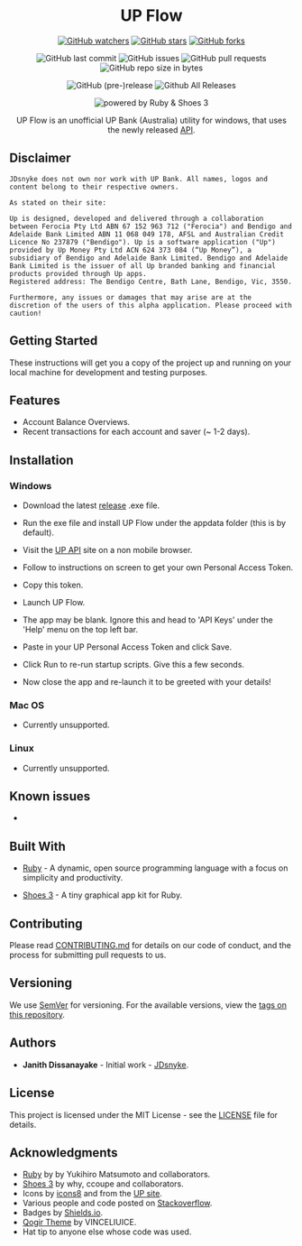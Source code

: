<h1 align="center" id="up-flow">UP Flow</h1>

<p align="center"><a href="https://github.com/JDsnyke/UP-Flow/subscription"><img src="https://img.shields.io/github/watchers/JDsnyke/UP-Flow.svg?style=social&amp;label=Watch" alt="GitHub watchers" /></a> <a href="https://github.com/JDsnyke/UP-Flow/stargazers"><img src="https://img.shields.io/github/stars/JDsnyke/UP-Flow.svg?style=social&amp;label=Stars" alt="GitHub stars" /></a> <a href="https://github.com/JDsnyke/UP-Flow/fork"><img src="https://img.shields.io/github/forks/JDsnyke/UP-Flow.svg?style=social&amp;label=Fork" alt="GitHub forks" /></a></p>

<p align="center"><img src="https://img.shields.io/github/last-commit/JDsnyke/UP-Flow.svg" alt="GitHub last commit" /> <img src="https://img.shields.io/github/issues/JDsnyke/UP-Flow.svg" alt="GitHub issues" /> <img src="https://img.shields.io/github/issues-pr/JDsnyke/UP-Flow.svg" alt="GitHub pull requests" /> <img src="https://img.shields.io/github/repo-size/JDsnyke/UP-Flow.svg" alt="GitHub repo size in bytes" /> </p>

<p align="center"><img src="https://img.shields.io/github/release/JDsnyke/UP-Flow/all.svg" alt="GitHub (pre-)release" /> <img src="https://img.shields.io/github/downloads/JDsnyke/UP-Flow/total.svg" alt="Github All Releases" /></p>

<p align="center"><img src="https://img.shields.io/badge/powered%20by-Ruby%20&amp;%20Shoes%203-orange.svg" alt="powered by Ruby &amp; Shoes 3" /></p>

<p align="center">UP Flow is an unofficial UP Bank (Australia) utility for windows, that uses the newly released <a href="https://developer.up.com.au">API</a>.</p>

## Disclaimer

```
JDsnyke does not own nor work with UP Bank. All names, logos and content belong to their respective owners.

As stated on their site:

Up is designed, developed and delivered through a collaboration between Ferocia Pty Ltd ABN 67 152 963 712 ("Ferocia") and Bendigo and Adelaide Bank Limited ABN 11 068 049 178, AFSL and Australian Credit Licence No 237879 ("Bendigo"). Up is a software application ("Up") provided by Up Money Pty Ltd ACN 624 373 084 (“Up Money”), a subsidiary of Bendigo and Adelaide Bank Limited. Bendigo and Adelaide Bank Limited is the issuer of all Up branded banking and financial products provided through Up apps.
Registered address: The Bendigo Centre, Bath Lane, Bendigo, Vic, 3550.

Furthermore, any issues or damages that may arise are at the discretion of the users of this alpha application. Please proceed with caution!
```

## Getting Started

These instructions will get you a copy of the project up and running on your local machine for development and testing purposes.

## Features

* Account Balance Overviews.
* Recent transactions for each account and saver (~ 1-2 days).

## Installation

### Windows

* Download the latest [release](https://github.com/JDsnyke/UP-Flow/releases) .exe file.

* Run the exe file and install UP Flow under the appdata folder (this is by default).

* Visit the [UP API](https://api.up.com.au) site on a non mobile browser.

* Follow to instructions on screen to get your own Personal Access Token.

* Copy this token.

* Launch UP Flow.

* The app may be blank. Ignore this and head to 'API Keys' under the 'Help' menu on the top left bar.

* Paste in your UP Personal Access Token and click Save.

* Click Run to re-run startup scripts. Give this a few seconds.

* Now close the app and re-launch it to be greeted with your details!

### Mac OS

* Currently unsupported.

### Linux

* Currently unsupported.

## Known issues

* 

## Built With

* [Ruby](https://www.ruby-lang.org/en/) - A dynamic, open source programming language with a focus on simplicity and productivity.

* [Shoes 3](https://github.com/shoes/shoes3) - A tiny graphical app kit for Ruby.

## Contributing

Please read [CONTRIBUTING.md](CONTRIBUTING.md) for details on our code of conduct, and the process for submitting pull requests to us.

## Versioning

We use [SemVer](https://semver.org/) for versioning. For the available versions, view the [tags on this repository](https://github.com/JDsnuke/UP-Flow/tags).

## Authors

* **Janith Dissanayake** - Initial work - [JDsnyke](https://github.com/JDsnyke).

## License

This project is licensed under the MIT License - see the [LICENSE](LICENSE) file for details.

## Acknowledgments

* [Ruby](https://www.ruby-lang.org/) by by Yukihiro Matsumoto and collaborators.
* [Shoes 3](https://github.com/shoes/shoes3) by why, ccoupe and collaborators.
* Icons by [icons8](https://icons8.com/) and from the [UP site](https://up.com.au/).
* Various people and code posted on [Stackoverflow](https://stackoverflow.com/questions/tagged/shoes).
* Badges by [Shields.io](https://github.com/badges/shields).
* [Qogir Theme](https://www.gnome-look.org/p/1230631/) by VINCELIUICE.
* Hat tip to anyone else whose code was used.